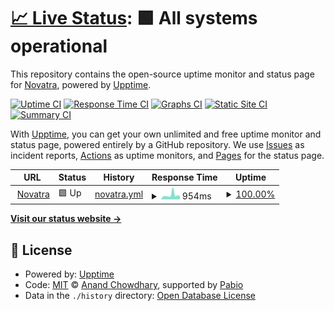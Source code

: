 # [📈 Live Status](https://status.novatra.in): <!--live status--> **🟩 All systems operational**

This repository contains the open-source uptime monitor and status page for [Novatra](https://novatra.in), powered by [Upptime](https://github.com/upptime/upptime).

[![Uptime CI](https://github.com/Novatra/upptime/workflows/Uptime%20CI/badge.svg)](https://github.com/Novatra/upptime/actions?query=workflow%3A%22Uptime+CI%22)
[![Response Time CI](https://github.com/Novatra/upptime/workflows/Response%20Time%20CI/badge.svg)](https://github.com/Novatra/upptime/actions?query=workflow%3A%22Response+Time+CI%22)
[![Graphs CI](https://github.com/Novatra/upptime/workflows/Graphs%20CI/badge.svg)](https://github.com/Novatra/upptime/actions?query=workflow%3A%22Graphs+CI%22)
[![Static Site CI](https://github.com/Novatra/upptime/workflows/Static%20Site%20CI/badge.svg)](https://github.com/Novatra/upptime/actions?query=workflow%3A%22Static+Site+CI%22)
[![Summary CI](https://github.com/Novatra/upptime/workflows/Summary%20CI/badge.svg)](https://github.com/Novatra/upptime/actions?query=workflow%3A%22Summary+CI%22)

With [Upptime](https://upptime.js.org), you can get your own unlimited and free uptime monitor and status page, powered entirely by a GitHub repository. We use [Issues](https://github.com/Novatra/upptime/issues) as incident reports, [Actions](https://github.com/Novatra/upptime/actions) as uptime monitors, and [Pages](https://status.novatra.in) for the status page.

<!--start: status pages-->
<!-- This summary is generated by Upptime (https://github.com/upptime/upptime) -->
<!-- Do not edit this manually, your changes will be overwritten -->
<!-- prettier-ignore -->
| URL | Status | History | Response Time | Uptime |
| --- | ------ | ------- | ------------- | ------ |
| <img alt="" src="https://icons.duckduckgo.com/ip3/novatra.in.ico" height="13"> [Novatra](https://novatra.in) | 🟩 Up | [novatra.yml](https://github.com/Novatra/Uptimer/commits/HEAD/history/novatra.yml) | <details><summary><img alt="Response time graph" src="./graphs/novatra/response-time-week.png" height="20"> 954ms</summary><br><a href="https://Novatra.github.io/upptime/history/novatra"><img alt="Response time 954" src="https://img.shields.io/endpoint?url=https%3A%2F%2Fraw.githubusercontent.com%2FNovatra%2FUptimer%2FHEAD%2Fapi%2Fnovatra%2Fresponse-time.json"></a><br><a href="https://Novatra.github.io/upptime/history/novatra"><img alt="24-hour response time 954" src="https://img.shields.io/endpoint?url=https%3A%2F%2Fraw.githubusercontent.com%2FNovatra%2FUptimer%2FHEAD%2Fapi%2Fnovatra%2Fresponse-time-day.json"></a><br><a href="https://Novatra.github.io/upptime/history/novatra"><img alt="7-day response time 954" src="https://img.shields.io/endpoint?url=https%3A%2F%2Fraw.githubusercontent.com%2FNovatra%2FUptimer%2FHEAD%2Fapi%2Fnovatra%2Fresponse-time-week.json"></a><br><a href="https://Novatra.github.io/upptime/history/novatra"><img alt="30-day response time 954" src="https://img.shields.io/endpoint?url=https%3A%2F%2Fraw.githubusercontent.com%2FNovatra%2FUptimer%2FHEAD%2Fapi%2Fnovatra%2Fresponse-time-month.json"></a><br><a href="https://Novatra.github.io/upptime/history/novatra"><img alt="1-year response time 954" src="https://img.shields.io/endpoint?url=https%3A%2F%2Fraw.githubusercontent.com%2FNovatra%2FUptimer%2FHEAD%2Fapi%2Fnovatra%2Fresponse-time-year.json"></a></details> | <details><summary><a href="https://Novatra.github.io/upptime/history/novatra">100.00%</a></summary><a href="https://Novatra.github.io/upptime/history/novatra"><img alt="All-time uptime 100.00%" src="https://img.shields.io/endpoint?url=https%3A%2F%2Fraw.githubusercontent.com%2FNovatra%2FUptimer%2FHEAD%2Fapi%2Fnovatra%2Fuptime.json"></a><br><a href="https://Novatra.github.io/upptime/history/novatra"><img alt="24-hour uptime 100.00%" src="https://img.shields.io/endpoint?url=https%3A%2F%2Fraw.githubusercontent.com%2FNovatra%2FUptimer%2FHEAD%2Fapi%2Fnovatra%2Fuptime-day.json"></a><br><a href="https://Novatra.github.io/upptime/history/novatra"><img alt="7-day uptime 100.00%" src="https://img.shields.io/endpoint?url=https%3A%2F%2Fraw.githubusercontent.com%2FNovatra%2FUptimer%2FHEAD%2Fapi%2Fnovatra%2Fuptime-week.json"></a><br><a href="https://Novatra.github.io/upptime/history/novatra"><img alt="30-day uptime 100.00%" src="https://img.shields.io/endpoint?url=https%3A%2F%2Fraw.githubusercontent.com%2FNovatra%2FUptimer%2FHEAD%2Fapi%2Fnovatra%2Fuptime-month.json"></a><br><a href="https://Novatra.github.io/upptime/history/novatra"><img alt="1-year uptime 100.00%" src="https://img.shields.io/endpoint?url=https%3A%2F%2Fraw.githubusercontent.com%2FNovatra%2FUptimer%2FHEAD%2Fapi%2Fnovatra%2Fuptime-year.json"></a></details>

<!--end: status pages-->

[**Visit our status website →**](https://status.novatra.in)

## 📄 License

- Powered by: [Upptime](https://github.com/upptime/upptime)
- Code: [MIT](./LICENSE) © [Anand Chowdhary](https://anandchowdhary.com), supported by [Pabio](https://pabio.com)
- Data in the `./history` directory: [Open Database License](https://opendatacommons.org/licenses/odbl/1-0/)

